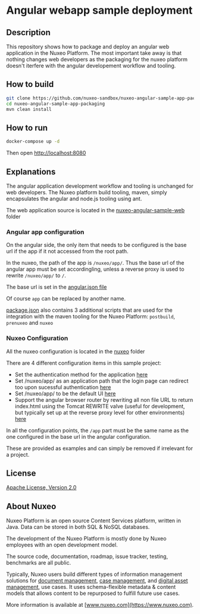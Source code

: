 # Angular webapp sample deployment

## Description

This repository shows how to package and deploy an angular web application in the Nuxeo Platform. The most important take away is that nothing changes web developers as the packaging for the nuxeo platform doesn't iterfere with the angular developement workflow and tooling.

## How to build

```bash
git clone https://github.com/nuxeo-sandbox/nuxeo-angular-sample-app-packaging
cd nuxeo-angular-sample-app-packaging
mvn clean install
```

## How to run

```bash
docker-compose up -d
```

Then open [http://localhost:8080](http://localhost:8080)

## Explanations

The angular application development workflow and tooling is unchanged for web developers.
The Nuxeo platform build tooling, maven, simply encapsulates the angular and node.js tooling using ant.

The web application source is located in the [nuxeo-angular-sample-web](/nuxeo-angular-sample-web) folder

### Angular app configuration

On the angular side, the only item that needs to be configured is the base url if the app if it not accessed from the root path.

In the nuxeo, the path of the app is `/nuxeo/app/`. Thus the base url of the angular app must be set accordingling, unless a reverse proxy is used to rewrite  `/nuxeo/app/` to `/`.

The base url is set in the [angular.json file](https://github.com/nuxeo-sandbox/nuxeo-angular-sample-app-packaging/blob/1917215d03dee05474955142db8a401f22c29f7a/nuxeo-angular-sample-web/angular.json#L32)

Of course `app` can be replaced by another name.

[package.json](/nuxeo-angular-sample-web/package.json) also contains 3 additional scripts that are used for the integration with the maven tooling for the Nuxeo Platform: `postbuild`, `prenuxeo` and `nuxeo`

### Nuxeo Configuration

All the nuxeo configuration is located in the [nuxeo](/nuxeo-angular-sample-web/nuxeo) folder

There are 4 different configuration items in this sample project:

- Set the authentication method for the application  [here](https://github.com/nuxeo-sandbox/nuxeo-angular-sample-app-packaging/blob/1917215d03dee05474955142db8a401f22c29f7a/nuxeo-angular-sample-web/nuxeo/OSGI-INF/deployment-fragment.xml#L11)
- Set /nuxeo/app/ as an application path that the login page can redirect too upon sucessful authentication [here](/nuxeo-angular-sample-web/nuxeo/OSGI-INF/nuxeo-angular-sample-auth-contrib.xml)
- Set /nuxeo/app/ to be the default UI [here](/nuxeo-angular-sample-web/nuxeo/OSGI-INF/nuxeo-default-ui-contrib.xml)
- Support the angular browser router by rewriting all non file URL to return index.html using the Tomcat REWRITE valve (useful for development, but typically set up at the reverse proxy level for other environments) [here](https://github.com/nuxeo-sandbox/nuxeo-angular-sample-app-packaging/blob/1917215d03dee05474955142db8a401f22c29f7a/nuxeo-angular-sample-web/nuxeo/OSGI-INF/deployment-fragment.xml#L21)

In all the configuration points, the `/app` part must be the same name as the one configured in the base url in the angular configuration.

These are provided as examples and can simply be removed if irrelevant for a project.

## License

[Apache License, Version 2.0](http://www.apache.org/licenses/LICENSE-2.0.html)

## About Nuxeo

Nuxeo Platform is an open source Content Services platform, written in Java. Data can be stored in both SQL & NoSQL
databases.

The development of the Nuxeo Platform is mostly done by Nuxeo employees with an open development model.

The source code, documentation, roadmap, issue tracker, testing, benchmarks are all public.

Typically, Nuxeo users build different types of information management solutions
for [document management](https://www.nuxeo.com/solutions/document-management/), [case management](https://www.nuxeo.com/solutions/case-management/),
and [digital asset management](https://www.nuxeo.com/solutions/dam-digital-asset-management/), use cases. It uses
schema-flexible metadata & content models that allows content to be repurposed to fulfill future use cases.

More information is available at [www.nuxeo.com](https://www.nuxeo.com).

